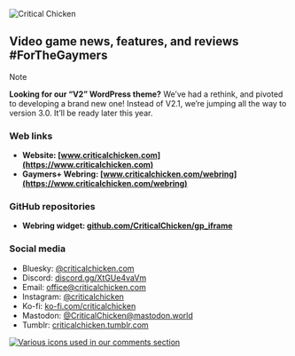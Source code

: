 ![Critical Chicken](https://github.com/CriticalChicken/.github/assets/35422415/9bfde9fb-c430-4873-9532-e6ccae56d6da)

## Video game news, features, and reviews #ForTheGaymers

> [!NOTE]
> <b>Looking for our &ldquo;V2&rdquo; WordPress theme?</b> We&rsquo;ve had a rethink, and pivoted to developing a brand new one! Instead of V2.1, we&rsquo;re jumping all the way to version 3.0. It&rsquo;ll be ready later this year.

### Web links

- **Website: [www.criticalchicken.com](https://www.criticalchicken.com)**
- **Gaymers&plus; Webring: [www.criticalchicken.com/webring](https://www.criticalchicken.com/webring)**

### GitHub repositories

- **Webring widget: [github.com/CriticalChicken/gp_iframe](https://github.com/CriticalChicken/gp_iframe)**

### Social media

- Bluesky: [@criticalchicken.com](https://bsky.app/profile/criticalchicken.com)
- Discord: [discord.gg/XtGUe4vaVm](https://discord.gg/XtGUe4vaVm)
- Email: [office@criticalchicken.com](mailto:office@criticalchicken.com)
- Instagram: [@criticalchicken](https://www.instagram.com/criticalchicken)
- Ko-fi: [ko-fi.com/criticalchicken](https://ko-fi.com/criticalchicken)
- Mastodon: [@CriticalChicken@mastodon.world](https://mastodon.world/@CriticalChicken)
- Tumblr: [criticalchicken.tumblr.com](https://criticalchicken.tumblr.com/)

<picture><a href="https://notbyai.fyi" target="_blank" rel="external help"><img alt="Various icons used in our comments section" src="https://github.com/CriticalChicken/.github/assets/35422415/302eee1b-11ff-4239-8e68-7111ff0d50c6"></a></picture>
